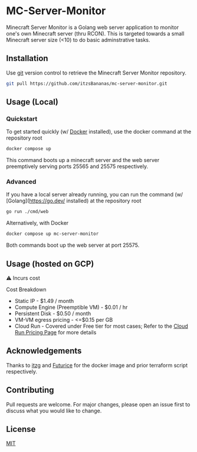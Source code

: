 # MC-Server-Monitor

Minecraft Server Monitor is a Golang web server application to monitor one's own Minecraft server (thru RCON). This is targeted towards a small Minecraft server size (<10) to do basic adminstrative tasks.  

## Installation

Use [git](https://git-scm.com/) version control to retrieve the Minecraft Server Monitor repository.

```bash
git pull https://github.com/itzsBananas/mc-server-monitor.git
```

## Usage (Local)

### Quickstart

To get started quickly (w/ [Docker](https://www.docker.com/) installed), use the docker command at the repository root

```bash
docker compose up
```

This command boots up a minecraft server and the web server preemptively serving ports 25565 and 25575 respectively.

### Advanced

If you have a local server already running, you can run the command (w/ [Golang](https://go.dev/ installed) at the repository root

```bash
go run ./cmd/web
```

Alternatively, with Docker

```bash
docker compose up mc-server-monitor
```

Both commands boot up the web server at port 25575.

## Usage (hosted on GCP)

⚠️ Incurs cost

Cost Breakdown

-   Static IP - $1.49 / month
-   Compute Engine (Preemptible VM) - $0.01 / hr
-   Persistent Disk - $0.50 / month
-   VM-VM egress pricing - <=$0.15 per GB
-   Cloud Run - Covered under Free tier for most cases; Refer to the [Cloud Run Pricing Page](https://cloud.google.com/run/pricing) for more details


## Acknowledgements

Thanks to [itzg](https://github.com/itzg) and [Futurice](https://github.com/futurice) for the docker image and prior terraform script respectively.

## Contributing

Pull requests are welcome. For major changes, please open an issue first to discuss what you would like to change.

## License

[MIT](https://choosealicense.com/licenses/mit/)
